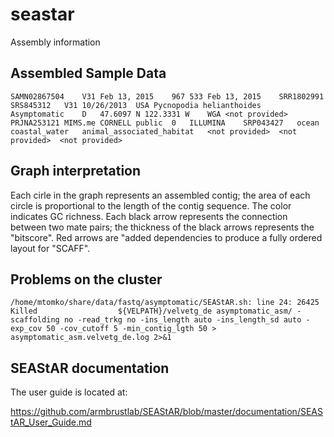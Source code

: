 # seastar
Assembly information

## Assembled Sample Data

    SAMN02867504	V31	Feb 13, 2015	967	533	Feb 13, 2015	SRR1802991	SRS845312	V31	10/26/2013	USA	Pycnopodia helianthoides	Asymptomatic	D	47.6097 N 122.3331 W	WGA	<not provided>	PRJNA253121	MIMS.me	CORNELL	public	0	ILLUMINA	SRP043427	ocean	coastal_water	animal_associated_habitat	<not provided>	<not provided>	<not provided>

## Graph interpretation

Each cirle in the graph represents an assembled contig; the area of each
circle is proportional to the length of the contig sequence. The color 
indicates GC richness. Each black arrow represents the connection between
two mate pairs; the thickness of the black arrows represents the "bitscore".
Red arrows are "added dependencies to produce a fully ordered layout for 
"SCAFF".

## Problems on the cluster
    /home/mtomko/share/data/fastq/asymptomatic/SEAStAR.sh: line 24: 26425 Killed                  ${VELPATH}/velvetg_de asymptomatic_asm/ -scaffolding no -read_trkg no -ins_length auto -ins_length_sd auto -exp_cov 50 -cov_cutoff 5 -min_contig_lgth 50 > asymptomatic_asm.velvetg_de.log 2>&1


## SEAStAR documentation

The user guide is located at:

https://github.com/armbrustlab/SEAStAR/blob/master/documentation/SEAStAR_User_Guide.md
